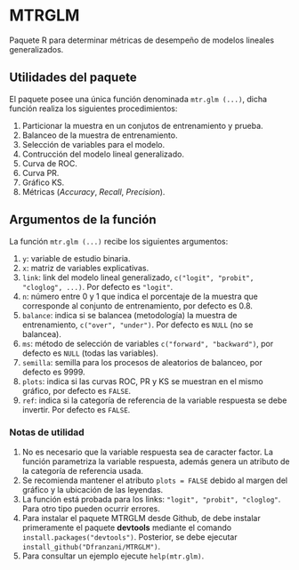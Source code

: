 # MTRGLM
Paquete R para determinar métricas de desempeño de modelos lineales generalizados.

## Utilidades del paquete
El paquete posee una única función denominada ```mtr.glm (...)```, dicha función realiza los siguientes procedimientos:

1. Particionar la muestra en un conjutos de entrenamiento y prueba.
2. Balanceo de la muestra de entrenamiento.
3. Selección de variables para el modelo.
4. Contrucción del modelo lineal generalizado.
5. Curva de ROC.
6. Curva PR.
7. Gráfico KS.
8. Métricas (*Accuracy*, *Recall*, *Precision*).

## Argumentos de la función

La función ```mtr.glm (...)``` recibe los siguientes argumentos:
1. ```y```: variable de estudio binaria.
2. ```x```: matriz de variables explicativas.
3. ```link```: link del modelo lineal generalizado, ```c("logit", "probit", "cloglog", ...)```. Por defecto es ```"logit"```.
4. ```n```: número entre 0 y 1 que indica el porcentaje de la muestra que corresponde al conjunto de entrenamiento, por defecto es 0.8.
5. ```balance```: indica si se balancea (metodología) la muestra de entrenamiento, ```c("over", "under")```. Por defecto es ```NULL``` (no se balancea).
6. ```ms```: método de selección de variables ```c("forward", "backward")```, por defecto es ```NULL``` (todas las variables).
7. ```semilla```: semilla para los procesos de aleatorios de balanceo, por defecto es 9999.
8. ```plots```: indica si las curvas ROC, PR y KS se muestran en el mismo gráfico, por defecto es ```FALSE```.
9. ```ref```: indica si la categoría de referencia de la variable respuesta se debe invertir. Por defecto es ```FALSE```.

### Notas de utilidad
1. No es necesario que la variable respuesta sea de caracter factor. La función parametriza la variable respuesta, además genera un atributo de la categoría de referencia usada.
2. Se recomienda mantener el atributo ```plots = FALSE``` debido al margen del gráfico y la ubicación de las leyendas.  
3. La función está probada para los links: ```"logit", "probit", "cloglog"```. Para otro tipo pueden ocurrir errores.
4. Para instalar el paquete MTRGLM desde Github, de debe instalar primeramente el paquete **devtools**  mediante el comando ```install.packages("devtools")```. Posterior, se debe ejecutar ```install_github("Dfranzani/MTRGLM")```.
5. Para consultar un ejemplo ejecute ```help(mtr.glm)```.
